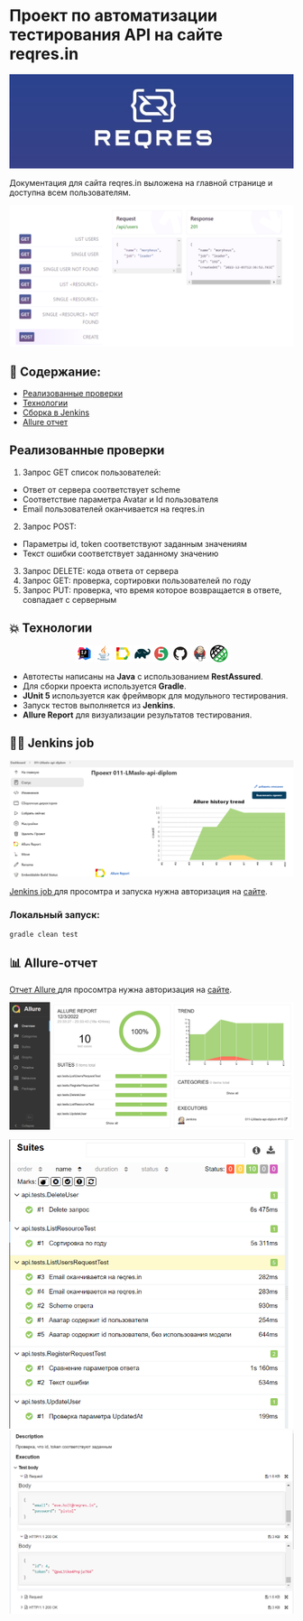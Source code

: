 # Проект по автоматизации тестирования API на сайте reqres.in
<p align="center">
<a href="https://reqres.in/"><img src="images/screen/logoReqres2.jpg" alt="reqres.in"/></a>
</p>

Документация для сайта reqres.in выложена на главной странице и доступна всем пользователям.
<p align="center">
<img src="images/screen/apiDocs2.PNG" alt="apiDocs"/>
</p>



## :memo: Содержание:
- [Реализованные проверки](#Реализованные-проверки)
- [Технологии](#boom-Технологии)
- [Сборка в Jenkins](#man_cook-Jenkins-job)
- [Allure отчет](#bar_chart-Allure-отчет)

## Реализованные проверки
1. Запрос GET список пользователей:
+ Ответ от сервера соответствует scheme
+ Соответствие параметра Avatar и Id пользователя 
+ Email пользователей оканчивается на reqres.in

2. Запрос POST:
+ Параметры id, token соответствуют заданным значениям 
+ Текст ошибки соответствует заданному значению

3. Запрос DELETE: кода ответа от сервера
4. Запрос GET: проверка, сортировки пользователей по году
5. Запрос PUT: проверка, что время которое возвращается в ответе, совпадает с серверным

## :boom: Технологии
<p align="center">
<img width="6%" title="Idea" src="images/logo/Idea.svg">
<img width="6%" title="Java" src="images/logo/Java.svg">
<img width="6%" title="Allure Report" src="images/logo/Allure.svg">
<img width="6%" title="Gradle" src="images/logo/Gradle.svg">
<img width="6%" title="JUnit5" src="images/logo/Junit5.svg">
<img width="6%" title="GitHub" src="images/logo/GitHub.svg">
<img width="6%" title="Jenkins" src="images/logo/Jenkins.svg">
<img width="6%" title="REST Assured" src="images/logo/logo-transparent.png">
</p>


- Автотесты написаны на **Java** с использованием  **RestAssured**.
- Для сборки проекта используется **Gradle**.
- **JUnit 5** используется как фреймворк для модульного тестирования.
- Запуск тестов выполняется из **Jenkins**.
- **Allure Report** для визуализации результатов тестирования.



## :man_cook: Jenkins job
<a href="https://jenkins.autotests.cloud/job/011-LMaslo-api-diplom/"><img src="images/screen/jenkins3.PNG" alt="Jenkins"/></a>
</p>


<a target="_blank" href="https://jenkins.autotests.cloud/job/011-LMaslo-api-diplom/">Jenkins job </a> для просомтра и запуска нужна авторизация на <a target="_blank" href="https://jenkins.autotests.cloud/">сайте</a>.
<p align="center"> 


###  Локальный запуск:
```
gradle clean test
```

## :bar_chart: Allure-отчет
<a target="_blank" href="https://jenkins.autotests.cloud/job/011-LMaslo-api-diplom/10/allure/">Отчет Allure </a> для просомтра нужна авторизация на <a target="_blank" href="https://jenkins.autotests.cloud/">сайте</a>.
<p align="center"> 
 <p align="center">
<a href="https://jenkins.autotests.cloud/job/011-LMaslo-api-diplom/10/allure/"><img src="images/screen/allure3.PNG" alt="Allure"/></a>
  </p>
 <p align="center">
<a href="https://jenkins.autotests.cloud/job/011-LMaslo-api-diplom/10/allure/"><img src="images/screen/allureTestList.PNG" alt="Allure"/></a>
 <a href="https://jenkins.autotests.cloud/job/011-LMaslo-api-diplom/10/allure/"><img src="images/screen/allure3TestCase.PNG" alt="Allure"/></a>
  </p>

 
  




